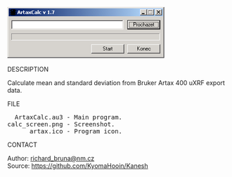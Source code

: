 ![Artax](https://github.com/KyomaHooin/Kanesh/raw/master/artax/ArtaxCalc/calc_screen.png "screenshot")

DESCRIPTION

Calculate mean and standard deviation from Bruker Artax 400 uXRF export data.

FILE

<pre>
  ArtaxCalc.au3 - Main program.
calc_screen.png - Screenshot.
      artax.ico - Program icon. 
</pre>

CONTACT

Author: richard_bruna@nm.cz<br>
Source: https://github.com/KyomaHooin/Kanesh

